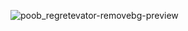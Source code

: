 ![poob_regretevator-removebg-preview](https://github.com/user-attachments/assets/b87e7d36-7d77-4894-b257-0d47e0d919d8)
